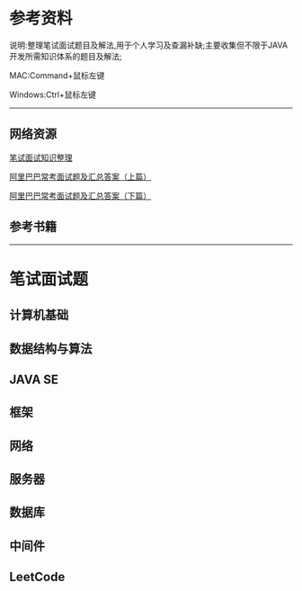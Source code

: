 # 参考资料

说明:整理笔试面试题目及解法,用于个人学习及查漏补缺;主要收集但不限于JAVA开发所需知识体系的题目及解法;

MAC:Command+鼠标左键

Windows:Ctrl+鼠标左键

------

## 网络资源

[笔试面试知识整理](https://hit-alibaba.github.io/interview/index.html)

[阿里巴巴常考面试题及汇总答案（上篇）](https://yq.aliyun.com/articles/6656)

[阿里巴巴常考面试题及汇总答案（下篇）](https://yq.aliyun.com/articles/7468?spm=a2c4e.11153940.blogcont6656.27.3b4f6184Tw8rC8)



## 参考书籍





------

# 笔试面试题

## 计算机基础



## 数据结构与算法



## JAVA SE



## 框架



## 网络



##  服务器



## 数据库



## 中间件



## LeetCode